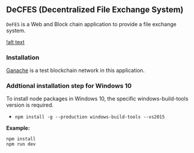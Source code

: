 ## DeCFES (Decentralized File Exchange System)

`DeFES` is a Web and Block chain application to provide a file exchange system. 

[!alt text](https://github.com/byeungchun/bbdfs-v1/edit/master/structure.png "DeCFS Structure")


### Installation
[Ganache](https://www.trufflesuite.com/ganache) is a test blockchain network in this application. 


### Addtional installation step for Windows 10
To install node packages in Windows 10, the specific windows-build-tools version is required.

* `npm install -g --production windows-build-tools --vs2015`


**Example:**
```Node 
npm install
npm run dev
